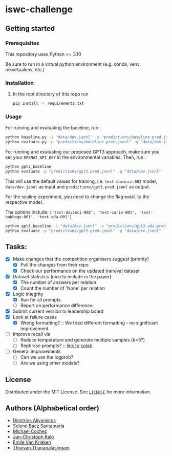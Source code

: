 # iswc-challenge

## Getting started

### Prerequisites

This repository uses Python >= 3.10

Be sure to run in a virtual python environment (e.g. conda, venv, mkvirtualenv, etc.)

### Installation

1. In the root directory of this repo run

    ```bash
    pip install -r requirements.txt
    ```

### Usage

For running and evaluating the baseline, run :

```bash
python baseline.py -i "data/dev.jsonl" -o "predictions/baseline.pred.jsonl"
python evaluate.py -p "predictions/baseline.pred.jsonl" -g "data/dev.jsonl"
```

For running and evaluating our proposed GPT3 approach, make sure you set your `OPENAI_API_KEY` in the environmental
variables. Then, run :

```bash
python gpt3_baseline
python evaluate -p "predictions/gpt3.pred.jsonl" -g "data/dev.jsonl"
```

This will use the default values for training, i.e. `text-davinci-002` model, `data/dev.jsonl` as input
and `predictions/gpt3.pred.jsonl` as output.

For the scaling experiment, you need to change the flag `model` to the respective model.

The options include: `['text-davinci-002', 'text-curie-001', 'text-babbage-001', 'text-ada-001']`

```bash
python gpt3_baseline -i "data/dev.jsonl" -o "predictions/gpt3-ada.pred.jsonl" --model "text-ada-001"
python evaluate -p "predictions/gpt3.pred.jsonl" -g "data/dev.jsonl"
```

## Tasks:

- [X] Make changes that the competition organisers suggest [priority]
    - [X] Pull the changes from their repo
    - [X] Check our performance on the updated train/val dataset
- [X] Dataset statistics (nice to include in the paper)
    - [X] The number of answers per relation
    - [X] Count the number of 'None' per relation
- [X] Logic integrity
    - [X] Run for all prompts.
    - [ ] Report on performance difference.
- [X] Submit current version to leadership board
- [X] Look at failure cases
    - [X] Wrong formatting? :: We tried different formatting - no significant improvement.
- [ ] Improve recall via
    - [ ] Reduce temperature and generate multiple samples (k=3?)
    - [ ] Rephrase
      prompts? :: [link to colab](https://colab.research.google.com/drive/180FCaZYRLEk0pPOWVYGsM_vn1UpIYy4N?usp=sharing#scrollTo=uuU4UPYDsSLP)
- [ ] General improvements
    - [ ] Can we use the logprob?
    - [ ] Are we using other models?

## License

Distributed under the MIT License.
See [`LICENSE`]() for more information.

## Authors (Alphabetical order)

* [Dimitrios Alivanistos](https://dimitrisalivas.github.io/)
* [Selene Báez Santamaría](https://selbaez.github.io/)
* [Michael Cochez](https://www.cochez.nl/)
* [Jan-Christoph Kalo](https://github.com/JanKalo)
* [Emile Van Krieken](https://emilevankrieken.com/)
* [Thiviyan Thanapalasingam](https://thiviyansingam.com/)

